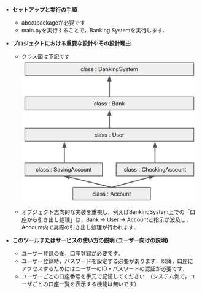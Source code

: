 
- **セットアップと実行の手順**
    - abcのpackageが必要です
    - main.pyを実行することで，Banking Systemを実行します．

- **プロジェクトにおける重要な設計やその設計理由**
    - クラス図は下記です． 
    ![class](image/class_relationship.png)

    - オブジェクト志向的な実装を重視し，例えばBankingSystem上での「口座から引き出し処理」は，Bank -> User -> Accountと指示が波及し，Account内で実際の引き出し処理が行われます．

- **このツールまたはサービスの使い方の説明 (ユーザー向けの説明)**
    - ユーザー登録の後，口座登録が必要です．
    - ユーザー登録時，パスワードを設定する必要があります．以降，口座にアクセスするためにはユーザーのID・パスワードの認証が必要です．
    - ユーザーごとの口座番号を手元で記憶してください．（システム側で，ユーザごとの口座一覧を表示する機能は無いです）

